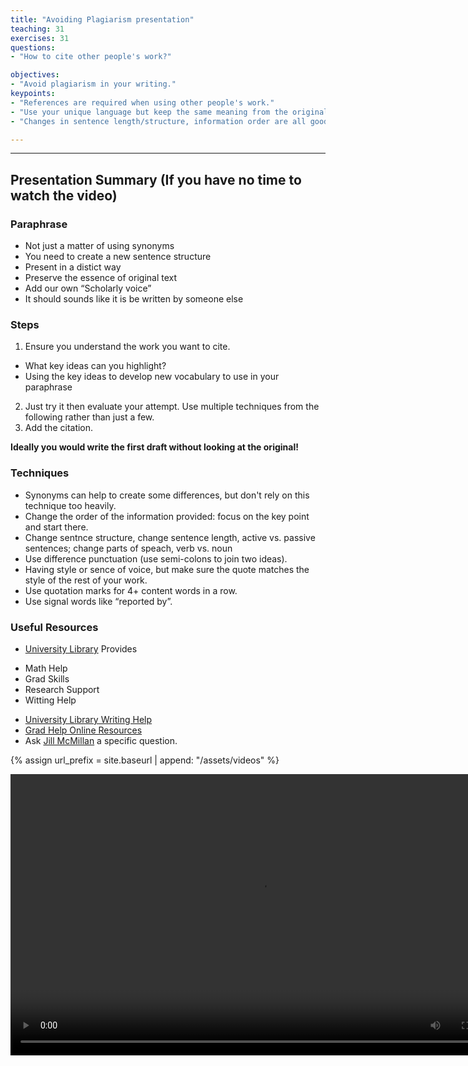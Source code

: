 ```yaml
---
title: "Avoiding Plagiarism presentation"
teaching: 31
exercises: 31
questions:
- "How to cite other people's work?"

objectives:
- "Avoid plagiarism in your writing."
keypoints:
- "References are required when using other people's work."
- "Use your unique language but keep the same meaning from the original work."
- "Changes in sentence length/structure, information order are all good techniques to use." 

---
```


---

## Presentation Summary (If you have no time to watch the video)

### Paraphrase
- Not just a matter of using synonyms
- You need to create a new sentence structure
- Present in a distict way
- Preserve the essence of original text
- Add our own “Scholarly voice”
- It should sounds like it is be written by someone else

### Steps
1. Ensure you understand the work you want to cite.
- What key ideas can you highlight?
- Using the key ideas to develop new vocabulary to use in your paraphrase

2. Just try it then evaluate your attempt. Use multiple techniques from the following rather than just a few.
3. Add the citation.

**Ideally you would write the first draft without looking at the original!**

### Techniques
- Synonyms can help to create some differences, but don't rely on this technique too heavily.
- Change the order of the information provided: focus on the key point and start there.
- Change sentnce structure, change sentence length, active vs. passive sentences; change parts of speach, verb vs. noun
- Use difference punctuation (use semi-colons to join two ideas).
- Having style or sence of voice, but make sure the quote matches the style of the rest of your work. 
- Use quotation marks for 4+ content words in a row.
- Use signal words like “reported by”.

### Useful Resources

* [University Library](https://library.usask.ca/#LibrarySupportFor) Provides
- Math Help
- Grad Skills
- Research Support
- Witting Help
* [University Library Writing Help](https://library.usask.ca/studentlearning/writing-help/#OnlineWritingHelp)
* [Grad Help Online Resources](https://libguides.usask.ca/gradhelp)
* Ask [Jill McMillan](https://library.usask.ca/people/jill-mcmillan.php) a specific question. 


{% assign url_prefix = site.baseurl | append: "/assets/videos" %}


<video width="800" height="450" controls>
 <source src="{{url_prefix}}/Avoiding-plagiarism-presentation.mp4" type="video/mp4">
Your browser does not support the video tag.
</video>




